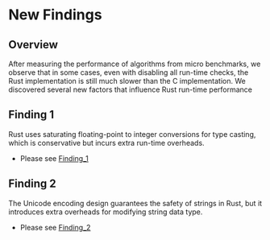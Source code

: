 # New Findings

## Overview
After measuring the performance of algorithms from micro benchmarks, we observe that in some cases, even with disabling all run-time checks, the Rust implementation is still much slower than the C implementation. We discovered several new factors that influence Rust run-time performance

## Finding 1
Rust uses saturating floating-point to integer conversions for type casting, which is conservative but incurs extra run-time overheads.
- Please see [Finding_1](./Finding_1/README.md)

## Finding 2
The Unicode encoding design guarantees the safety of strings in Rust, but it introduces extra overheads for modifying string data type.
- Please see [Finding_2](./Finding_2/README.md)
